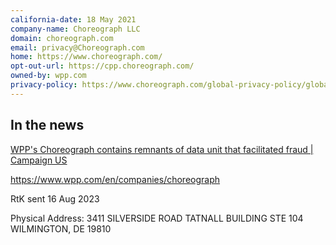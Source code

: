 ```yaml
---
california-date: 18 May 2021
company-name: Choreograph LLC
domain: choreograph.com
email: privacy@Choreograph.com
home: https://www.choreograph.com/
opt-out-url: https://cpp.choreograph.com/
owned-by: wpp.com
privacy-policy: https://www.choreograph.com/global-privacy-policy/global-privacy-policy-english/
---
```


## In the news

[WPP's Choreograph contains remnants of data unit that facilitated fraud | Campaign US](https://www.campaignlive.com/article/wpps-choreograph-contains-remnants-data-unit-facilitated-fraud/1789192)

https://www.wpp.com/en/companies/choreograph

RtK sent 16 Aug 2023

Physical Address: 
3411 SILVERSIDE ROAD TATNALL BUILDING STE 104
WILMINGTON, DE 19810



